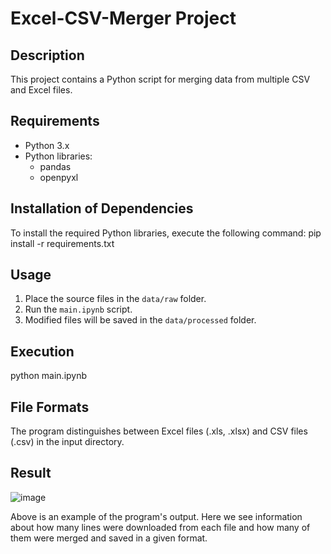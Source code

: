 # Excel-CSV-Merger Project


## Description
This project contains a Python script for merging data from multiple CSV and Excel files.


## Requirements
- Python 3.x
- Python libraries:
    - pandas
    - openpyxl


## Installation of Dependencies
To install the required Python libraries, execute the following command:
pip install -r requirements.txt


## Usage
1. Place the source files in the `data/raw` folder.
2. Run the `main.ipynb` script.
3. Modified files will be saved in the `data/processed` folder.


## Execution
python main.ipynb


## File Formats
The program distinguishes between Excel files (.xls, .xlsx) and CSV files (.csv) in the input directory.


## Result
![image](https://github.com/G-P-Rod/Excel_CSV_Merger/assets/143654189/b8b407a5-2313-42cf-a506-ae4b50d64845)

Above is an example of the program's output. 
Here we see information about how many lines were downloaded from each file and how many of them were merged and saved in a given format.
